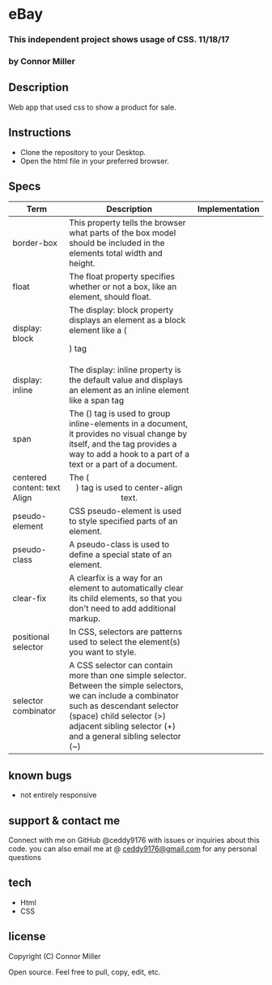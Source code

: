 # eBay
### This independent project shows usage of CSS. 11/18/17
### by Connor Miller

## Description

Web app that used css to show a product for sale.

## Instructions

* Clone the repository to your Desktop.
* Open the html file in your preferred browser.

## Specs
| Term  | Description | Implementation |
| ---------- | ----------- | -------------- |
| border-box | This property tells the browser what parts of the box model should be included in the elements total width and height. |
|float | The float property specifies whether or not a box, like an element, should float. |
|display: block | The display: block property  displays an element as a block element like a (<p>) tag |
|display: inline | The display: inline property is the default value and displays an element as an inline element like a span tag |
| span | The (<span>) tag is used to group inline-elements in a document, it provides no visual change by itself, and the tag provides a way to add a hook to a part of a text or a part of a document. |
|centered content: text Align| The (<center>) tag is used to center-align text. |
|pseudo-element |  CSS pseudo-element is used to style specified parts of an element. |
|pseudo-class | A pseudo-class is used to define a special state of an element. |
|clear-fix | A clearfix is a way for an element to automatically clear its child elements, so that you don't need to add additional markup. |
|positional selector | In CSS, selectors are patterns used to select the element(s) you want to style. |
|selector combinator |  A CSS selector can contain more than one simple selector. Between the simple selectors, we can include a combinator such as descendant selector (space) child selector (>) adjacent sibling selector (+) and a general sibling selector (~) |

## known bugs

* not entirely responsive

## support & contact me

 Connect with me on GitHub @ceddy9176 with issues or inquiries about this code. you can also email me at @ ceddy9176@gmail.com for any personal questions

## tech

* Html
* CSS


## license
 Copyright (C) Connor Miller

Open source. Feel free to pull, copy, edit, etc.
